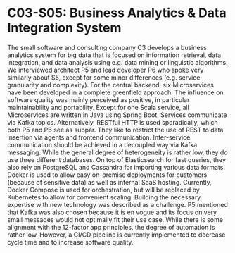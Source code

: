 # C03-S05: Business Analytics & Data Integration System

The small software and consulting company C3 develops a business analytics system for big data that is focused on information retrieval, data integration, and data analysis using e.g. data mining or linguistic algorithms. We interviewed architect P5 and lead developer P6 who spoke very similarly about S5, except for some minor differences (e.g. service granularity and complexity). For the central backend, six Microservices have been developed in a complete greenfield approach. The influence on software quality was mainly perceived as positive, in particular maintainability and portability. Except for one Scala service, all Microservices are written in Java using Spring Boot. Services communicate via Kafka topics. Alternatively, RESTful HTTP is used sporadically, which both P5 and P6 see as subpar. They like to restrict the use of REST to data insertion via agents and frontend communication. Inter-service communication should be achieved in a decoupled way via Kafka messaging. While the general degree of heterogeneity is rather low, they do use three different databases. On top of Elasticsearch for fast queries, they also rely on PostgreSQL and Cassandra for importing various data formats. Docker is used to allow easy on-premise deployments for customers (because of sensitive data) as well as internal SaaS hosting. Currently, Docker Compose is used for orchestration, but will be replaced by Kubernetes to allow for convenient scaling. Building the necessary expertise with new technology was described as a challenge. P5 mentioned that Kafka was also chosen because it is en vogue and its focus on very small messages would not optimally fit their use case. While there is some alignment with the 12-factor app principles, the degree of automation is rather low. However, a CI/CD pipeline is currently implemented to decrease cycle time and to increase software quality.